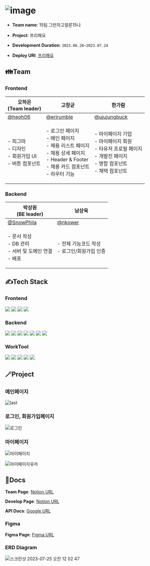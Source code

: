 # ![image](https://github.com/codestates-seb/seb44_main_015/assets/71484147/ca3acd37-3b93-424d-ba8b-838e966371a3)


- **Team name**: 15팀 그만자고얼른15나

- **Project**: 프리해요

- **Development Duration**: `2023.06.28~2023.07.24`

- **Deploy URI**: [프리해요](https://www.free15.kro.kr/)

## 👪Team

### Frontend

| 오하은<br>(Team leader)                                                                                                                            | 고창균                                                                                                                                      | 한가람                                                                                                                                       |
| -------------------------------------------------------------------------------------------------------------------------------------------------- | ------------------------------------------------------------------------------------------------------------------------------------------- | -------------------------------------------------------------------------------------------------------------------------------------------- |
| [@heoh06](https://github.com/heoh06)                                                                                                               | [@erirumble](https://github.com/erirumble)                                                                                                  | [@ujujungbuck](https://github.com/ujujungbuck)                                                                                               |
| <p align="left">- 피그마<br/>- 디자인<br/>- 회원가입 UI<br/>- 버튼 컴포넌트</p> | <p align="left">- 로그인 페이지<br/>- 메인 페이지<br/>- 채용 리스트 페이지<br/>- 채용 상세 페이지<br/>- Header & Footer<br/>- 채용 카드 컴포넌트<br/>- 라우터 기능</p> | <p align="left">- 마이페이지 기업<br/>- 마이페이지 회원<br/>- 타유저 프로필 페이지<br/>- 개발진 페이지<br/>- 명함 컴포넌트<br/>- 채택 컴포넌트</p> |

### Backend

| 박상원<br>(BE leader)                                                                                                                    | 남상욱                                                                                                                                  |
| ---------------------------------------------------------------------------------------------------------------------------------------- | --------------------------------------------------------------------------------------------------------------------------------------- |
| [@SnowPhila](https://github.com/SnowPhila)                                                                                               | [@nkower](https://github.com/nkower)                                                                                                    |
| <p align="left">- 문서 작성<br/>- DB 관리<br/>- 서버 및 도메인 연결<br/>- 배포</p> | <p align="left">- 전체 기능코드 작성<br/>- 로그인/회원가입 인증</p> |

## ✍Tech Stack

### Frontend

<img src="https://img.shields.io/badge/Javascript-F7DF1E?style=for-the-badge&logo=javascript&logoColor=white"> <img src="https://img.shields.io/badge/React-61DAFB?style=for-the-badge&logo=React&logoColor=white"> <img src="https://img.shields.io/badge/styledcomponents-DB7093?style=for-the-badge&logo=styledcomponents&logoColor=white"> <img src="https://img.shields.io/badge/axios-5A29E4?style=for-the-badge&logo=axios&logoColor=white">

### Backend

<img src="https://img.shields.io/badge/Spring Boot-6DB33F?style=for-the-badge&logo=springboot&logoColor=white"> <img src="https://img.shields.io/badge/Spring Security-6DB33F?style=for-the-badge&logo=springsecurity&logoColor=white"> <img src="https://img.shields.io/badge/java-%23ED8B00.svg?style=for-the-badge&logo=java&logoColor=white"> <img src="https://img.shields.io/badge/Gradle-02303A.svg?style=for-the-badge&logo=gradle&logoColor=white"> <img src="https://img.shields.io/badge/MySQL-4479A1.svg?style=for-the-badge&logo=mysql&logoColor=white">  <img src="https://img.shields.io/badge/JWT-B10000?style=for-the-badge&logo=jwt&logoColor=white"> <img src="https://img.shields.io/badge/Amazon EC2-FF9900?style=for-the-badge&logo=amazonec2&logoColor=white">

### WorkTool

<img src="https://img.shields.io/badge/Git-F05032?style=for-the-badge&logo=git&logoColor=white"> <img src="https://img.shields.io/badge/GitHub-181717?style=for-the-badge&logo=github&logoColor=white"> <img src="https://img.shields.io/badge/Notion-000000?style=for-the-badge&logo=notion&logoColor=white"> <img src="https://img.shields.io/badge/Discord-5865F2?style=for-the-badge&logo=discord&logoColor=white"> <img src="https://img.shields.io/badge/Zoom-2D8CFF?style=for-the-badge&logo=zoom&logoColor=white">

## 🪄Project

### 메인페이지

![last](https://github.com/codestates-seb/seb44_main_015/assets/71484147/eec244ba-2b4e-4296-8f04-fa658fb1b701)

### 로그인, 회원가입페이지

![로그인](https://github.com/codestates-seb/seb44_main_015/assets/71484147/6d2d8df2-6960-4e82-a885-70f045d00041)

### 마이페이지

![마이페이지](https://github.com/codestates-seb/seb44_main_015/assets/71484147/df454e32-220d-4800-ad51-d75f813f0e23)

![마이페이지유저](https://github.com/codestates-seb/seb44_main_015/assets/71484147/44de836a-56cb-4e83-877b-84e3bcdfe5eb)


## 📃Docs

**Team Page**: [Notion URL](https://www.notion.so/codestates/15-9064dda061fa49f7ab12a0e29b0dff96)

**Develop Page**: [Notion URL](https://github.com/orgs/codestates-seb/projects/829)

**API Docs**: [Google URL](https://docs.google.com/spreadsheets/d/1s4Vv-cbnLC9B6BUI22jDLFTYqbKM6f3AyChH3MBhdYk/edit#gid=1232129996)

### Figma

**Figma Page**: [Figma URL](https://www.figma.com/file/QL482rduMaRCyo0zNmARVh/%ED%94%84%EB%A6%AC%ED%95%B4%EC%9A%94?node-id=133%3A5528&mode=dev)

### ERD Diagram

![스크린샷 2023-07-25 오전 12 02 47](https://github.com/codestates-seb/seb44_main_015/assets/71484147/e3101c57-97f7-442a-8cd7-d933b2f61b0e)
